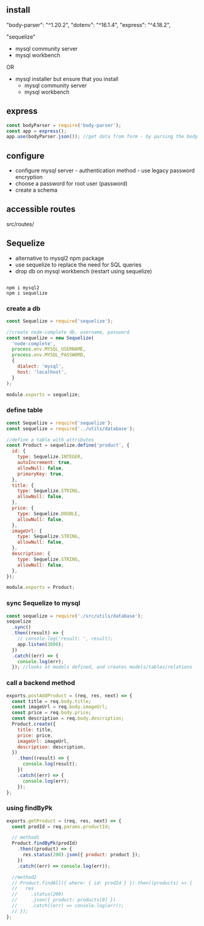 ## install

"body-parser": "^1.20.2",
"dotenv": "^16.1.4",
"express": "^4.18.2",

<!-- "mysql2": "^3.3.3" -->

"sequelize"

- mysql community server
- mysql workbench

OR

- mysql installer but ensure that you install
  - mysql community server
  - mysql workbench

## express

```js
const bodyParser = require('body-parser');
const app = express();
app.use(bodyParser.json()); //get data from form - by parsing the body of the request //parse incoming requests for json data
```

## configure

- configure mysql server - authentication method - use legacy password encryption
- choose a password for root user (password)
- create a schema
<!--

## npm install mysql2

```
npm i mysql2
```

## setting up db

```js
// database.js
// connect to database
require('dotenv').config();

const mysql = require('mysql2');

const pool = mysql.createPool({
  host: 'localhost',
  user: 'root',
  database: 'node-complete',
  password: process.env.MYSQL_PASSWORD,
});

module.exports = pool.promise();
```

## getting data from db

- use db.exectute() to run sql

````js
const db = require('./src/utils/database');

db.execute('SELECT * FROM products')
  .then((result) => {
    console.log(result[0]);
  })
  .catch((err) => {
    console.log(err);
  });
``` -->

## accessible routes

src/routes/

## Sequelize

- alternative to mysql2 npm package
- use sequelize to replace the need for SQL queries
- drop db on mysql workbench (restart using sequelize)

````

npm i mysql2
npm i sequelize

````

### create a db

```js
const Sequelize = require('sequelize');

//create node-complete db, username, password
const sequelize = new Sequelize(
  'node-complete',
  process.env.MYSQL_USERNAME,
  process.env.MYSQL_PASSWORD,
  {
    dialect: 'mysql',
    host: 'localhost',
  }
);

module.exports = sequelize;
````

### define table

```js
const Sequelize = require('sequelize');
const sequelize = require('../utils/database');

//define a table with attributes
const Product = sequelize.define('product', {
  id: {
    type: Sequelize.INTEGER,
    autoIncrement: true,
    allowNull: false,
    primaryKey: true,
  },
  title: {
    type: Sequelize.STRING,
    allowNull: false,
  },
  price: {
    type: Sequelize.DOUBLE,
    allowNull: false,
  },
  imageUrl: {
    type: Sequelize.STRING,
    allowNull: false,
  },
  description: {
    type: Sequelize.STRING,
    allowNull: false,
  },
});

module.exports = Product;
```

### sync Sequelize to mysql

```js
const sequelize = require('./src/utils/database');
sequelize
  .sync()
  .then((result) => {
    // console.log('result: ', result);
    app.listen(3000);
  })
  .catch((err) => {
    console.log(err);
  }); //looks at models defined, and creates models/tables/relations
```

### call a backend method

```js
exports.postAddProduct = (req, res, next) => {
  const title = req.body.title;
  const imageUrl = req.body.imageUrl;
  const price = req.body.price;
  const description = req.body.description;
  Product.create({
    title: title,
    price: price,
    imageUrl: imageUrl,
    description: description,
  })
    .then((result) => {
      console.log(result);
    })
    .catch((err) => {
      console.log(err);
    });
};
```

### using findByPk

```js
exports.getProduct = (req, res, next) => {
  const prodId = req.params.productId;

  // method1
  Product.findByPk(prodId)
    .then((product) => {
      res.status(200).json({ product: product });
    })
    .catch((err) => console.log(err));

  //method2
  // Product.findAll({ where: { id: prodId } }).then((products) => {
  //   res
  //     .status(200)
  //     .json({ product: products[0] })
  //     .catch((err) => console.log(err));
  // });
};
```
